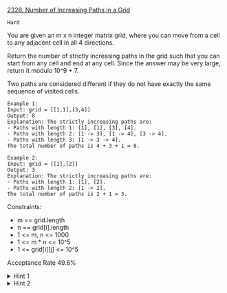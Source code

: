 [2328. Number of Increasing Paths in a Grid](https://leetcode.com/problems/number-of-increasing-paths-in-a-grid/description/)

`Hard`

You are given an m x n integer matrix grid, where you can move from a cell to any adjacent cell in all 4 directions.

Return the number of strictly increasing paths in the grid such that you can start from any cell and end at any cell. Since the answer may be very large, return it modulo 10^9 + 7.

Two paths are considered different if they do not have exactly the same sequence of visited cells.

```
Example 1:
Input: grid = [[1,1],[3,4]]
Output: 8
Explanation: The strictly increasing paths are:
- Paths with length 1: [1], [1], [3], [4].
- Paths with length 2: [1 -> 3], [1 -> 4], [3 -> 4].
- Paths with length 3: [1 -> 3 -> 4].
The total number of paths is 4 + 3 + 1 = 8.

Example 2:
Input: grid = [[1],[2]]
Output: 3
Explanation: The strictly increasing paths are:
- Paths with length 1: [1], [2].
- Paths with length 2: [1 -> 2].
The total number of paths is 2 + 1 = 3.
``` 

Constraints:

- m == grid.length
- n == grid[i].length
- 1 <= m, n <= 1000
- 1 <= m * n <= 10^5
- 1 <= grid[i][j] <= 10^5

Acceptance Rate
49.6%

<details>
<summary>Hint 1</summary>

How can you calculate the number of increasing paths that start from a cell (i, j)? Think about dynamic programming.

</details>

<details>
<summary>Hint 2</summary>

Define f(i, j) as the number of increasing paths starting from cell (i, j). Try to find how f(i, j) is related to each of f(i, j+1), f(i, j-1), f(i+1, j) and f(i-1, j).

</details>